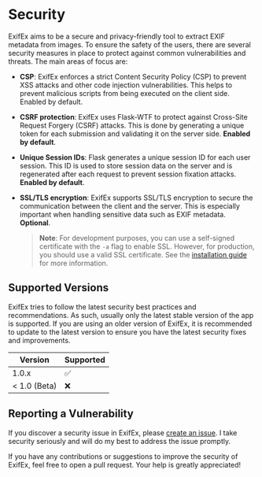# Security

ExifEx aims to be a secure and privacy-friendly tool to extract EXIF metadata from images. To ensure the safety of the users, there are several security measures in place to protect against common vulnerabilities and threats. The main areas of focus are:

-   **CSP**: ExifEx enforces a strict Content Security Policy (CSP) to prevent XSS attacks and other code injection vulnerabilities. This helps to prevent malicious scripts from being executed on the client side. Enabled by default.

-   **CSRF protection**: ExifEx uses Flask-WTF to protect against Cross-Site Request Forgery (CSRF) attacks. This is done by generating a unique token for each submission and validating it on the server side. **Enabled by default**.

-   **Unique Session IDs**: Flask generates a unique session ID for each user session. This ID is used to store session data on the server and is regenerated after each request to prevent session fixation attacks. **Enabled by default**.

-   **SSL/TLS encryption**: ExifEx supports SSL/TLS encryption to secure the communication between the client and the server. This is especially important when handling sensitive data such as EXIF metadata. **Optional**.

    > **Note**: For development purposes, you can use a self-signed certificate with the `-a` flag to enable SSL. However, for production, you should use a valid SSL certificate. See the [installation guide](INSTALLATION.md#securing-the-app-with-ssl) for more information.

## Supported Versions

ExifEx tries to follow the latest security best practices and recommendations. As such, usually only the latest stable version of the app is supported. If you are using an older version of ExifEx, it is recommended to update to the latest version to ensure you have the latest security fixes and improvements.

| Version      | Supported |
| ------------ | --------- |
| 1.0.x        | ✅        |
| < 1.0 (Beta) | ❌        |

## Reporting a Vulnerability

If you discover a security issue in ExifEx, please [create an issue](https://github.com/dan-koller/exifex/issues). I take security seriously and will do my best to address the issue promptly.

If you have any contributions or suggestions to improve the security of ExifEx, feel free to open a pull request. Your help is greatly appreciated!
